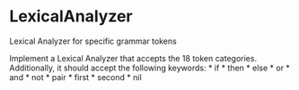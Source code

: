 # LexicalAnalyzer
Lexical Analyzer for specific grammar tokens

Implement a Lexical Analyzer that accepts the 18 token categories.
Additionally, it should accept the following keywords:
    * if
    * then
    * else
    * or
    * and
    * not
    * pair
    * first
    * second
    * nil
